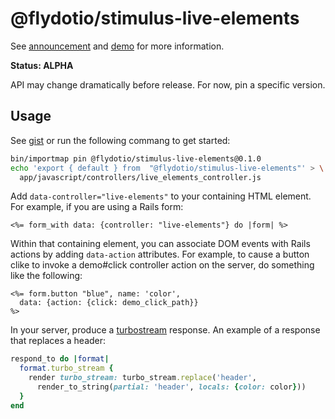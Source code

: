 # @flydotio/stimulus-live-elements

See [announcement](https://fly.io/ruby-dispatch/introducing-live-elements/) and [demo](https://github.com/fly-apps/live-elements-demo/blob/main/README.md#readme) for more information.

**Status: ALPHA**

API may change dramatically before release.  For now, pin a specific version.

## Usage

See [gist](https://gist.github.com/rubys/2f94bffcd369f1c014fef35fd355beba) or
run the following commang to get started:

```sh
bin/importmap pin @flydotio/stimulus-live-elements@0.1.0
echo 'export { default } from  "@flydotio/stimulus-live-elements"' > \
  app/javascript/controllers/live_elements_controller.js
```

Add `data-controller="live-elements"` to your containing HTML element.
For example, if you are using a Rails form:

```erb
<%= form_with data: {controller: "live-elements"} do |form| %>
```

Within that containing element, you can associate DOM events with
Rails actions by adding `data-action` attributes.  For example,
to cause a button clike to invoke a demo#click controller action
on the server, do something like the following:

```erb
<%= form.button "blue", name: 'color',
  data: {action: {click: demo_click_path}}
%>
```

In your server, produce a [turbostream](https://turbo.hotwired.dev/handbook/streams) response.  An example of a response that replaces a header:

```ruby
respond_to do |format|
  format.turbo_stream {
    render turbo_stream: turbo_stream.replace('header',
      render_to_string(partial: 'header', locals: {color: color}))
  }
end
```

